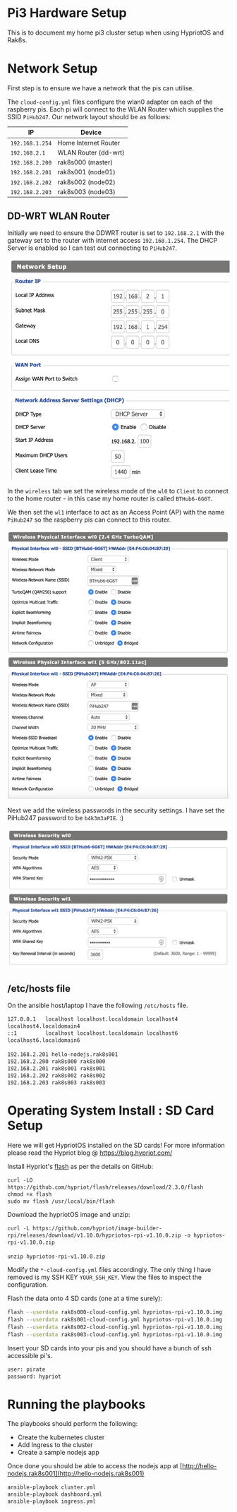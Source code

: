# Pi3 Hardware Setup

This is to document my home pi3 cluster setup when using HypriotOS and Rak8s.

# Network Setup

First step is to ensure we have a network that the pis can utilise.

The `cloud-config.yml` files configure the wlan0 adapter on each of the raspberry pis.  Each pi will connect to the WLAN Router which supplies the SSID `PiHub247`. Our network layout should be as follows:

| IP                                   | Device              |
| ------------------------------------ | ---------------     |
| `192.168.1.254`                      | Home Internet Router|
| `192.168.2.1`                        | WLAN Router (dd-wrt)|
| `192.168.2.200`                      | rak8s000 (master)   |
| `192.168.2.201`                      | rak8s001 (node01)   |
| `192.168.2.202`                      | rak8s002 (node02)   |
| `192.168.2.203`                      | rak8s003 (node03)   |


## DD-WRT WLAN Router

Initially we need to ensure the DDWRT router is set to `192.168.2.1` with
the gateway set to the router with internet access `192.168.1.254`.  The DHCP Server is enabled so I can test out connecting to `PiHub247`.

![Set different subnet](./img/ddwrt-3.png)

In the `wireless` tab we set the wireless mode of the `wl0` to `Client` to connect to the home router - in this case my home router is called
 `BTHub6-6G6T`.

 We then set the `wl1` interface to act as an Access Point (AP) with the name `PiHub247` so the raspberry pis can connect to this router.

![WLAN is Client Home Router](./img/ddwrt-2.png)

Next we add the wireless passwords in the security settings.  I have set the PiHub247 password to be `b4k3m3aPIE`. :)

![Wireless Security Settings](./img/ddwrt-1.png)

## /etc/hosts file

On the ansible host/laptop I have the following `/etc/hosts` file.

```
127.0.0.1   localhost localhost.localdomain localhost4 localhost4.localdomain4
::1         localhost localhost.localdomain localhost6 localhost6.localdomain6

192.168.2.201 hello-nodejs.rak8s001
192.168.2.200 rak8s000 rak8s000
192.168.2.201 rak8s001 rak8s001
192.168.2.202 rak8s002 rak8s002
192.168.2.203 rak8s003 rak8s003
```

# Operating System Install : SD Card Setup

Here we will get HypriotOS installed on the SD cards!  For more information please read the Hypriot blog @  https://blog.hypriot.com/

Install Hypriot's [flash](https://github.com/hypriot/flash) as per the details on GitHub:
```
curl -LO https://github.com/hypriot/flash/releases/download/2.3.0/flash
chmod +x flash
sudo mv flash /usr/local/bin/flash
```

Download the hypriotOS image and unzip:

```
curl -L https://github.com/hypriot/image-builder-rpi/releases/download/v1.10.0/hypriotos-rpi-v1.10.0.zip -o hypriotos-rpi-v1.10.0.zip

unzip hypriotos-rpi-v1.10.0.zip
```

Modify the `*-cloud-config.yml` files accordingly.  The only thing I have removed is my SSH KEY `YOUR_SSH_KEY`.  View the files to inspect the configuration.

Flash the data onto 4 SD cards (one at a time surely):

```bash
flash --userdata rak8s000-cloud-config.yml hypriotos-rpi-v1.10.0.img
flash --userdata rak8s001-cloud-config.yml hypriotos-rpi-v1.10.0.img
flash --userdata rak8s002-cloud-config.yml hypriotos-rpi-v1.10.0.img
flash --userdata rak8s003-cloud-config.yml hypriotos-rpi-v1.10.0.img
```

Insert your SD cards into your pis and you should have a bunch of ssh accessible pi's.

```
user: pirate
password: hypriot
```

# Running the playbooks

The playbooks should perform the following:

- Create the kubernetes cluster
- Add Ingress to the cluster
- Create a sample nodejs app

Once done you should be able to access the nodejs app at [http://hello-nodejs.rak8s001](http://hello-nodejs.rak8s001)

```
ansible-playbook cluster.yml
ansible-playbook dashboard.yml
ansible-playbook ingress.yml

```

